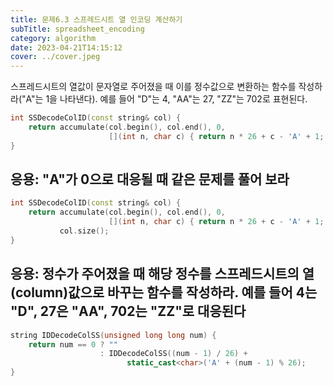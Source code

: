 ```yaml
---
title: 문제6.3 스프레드시트 열 인코딩 계산하기
subTitle: spreadsheet_encoding
category: algorithm
date: 2023-04-21T14:15:12
cover: ../cover.jpeg
---
```


스프레드시트의 열값이 문자열로 주어졌을 때 이를 정수값으로 변환하는 함수를 작성하라("A"는 1을 나타낸다).
예를 들어 "D"는 4, "AA"는 27, "ZZ"는 702로 표현된다.

```cpp
int SSDecodeColID(const string& col) {
    return accumulate(col.begin(), col.end(), 0,
                      [](int n, char c) { return n * 26 + c - 'A' + 1; });
}
```

## 응용: "A"가 0으로 대응될 때 같은 문제를 풀어 보라

```cpp
int SSDecodeColID(const string& col) {
    return accumulate(col.begin(), col.end(), 0,
                      [](int n, char c) { return n * 26 + c - 'A' + 1; }) -
           col.size();
}
```

## 응용: 정수가 주어졌을 때 해당 정수를 스프레드시트의 열(column)값으로 바꾸는 함수를 작성하라. 예를 들어 4는 "D", 27은 "AA", 702는 "ZZ"로 대응된다

```cpp
string IDDecodeColSS(unsigned long long num) {
    return num == 0 ? ""
                    : IDDecodeColSS((num - 1) / 26) +
                          static_cast<char>('A' + (num - 1) % 26);
}
```
